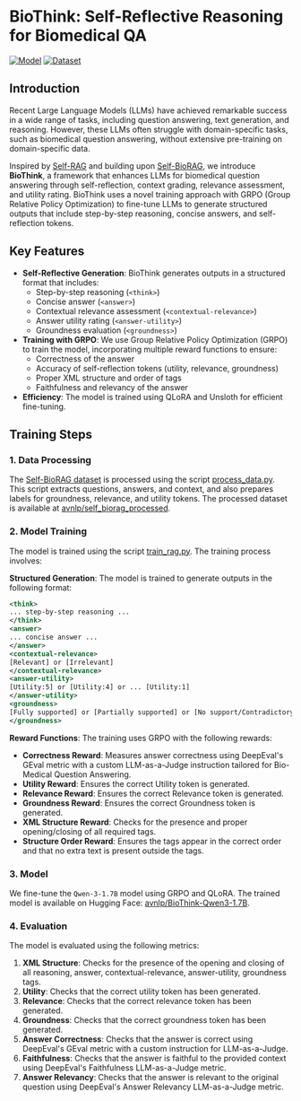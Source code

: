 # BioThink: Self-Reflective Reasoning for Biomedical QA

[![Model](https://img.shields.io/badge/%F0%9F%A4%97%20Hugging%20Face-Model-yellow)](https://huggingface.co/avnlp/BioThink-Qwen3-1.7B)
[![Dataset](https://img.shields.io/badge/%F0%9F%A4%97%20Hugging%20Face-Dataset-green)](https://huggingface.co/datasets/avnlp/self_biorag_processed)

## Introduction

Recent Large Language Models (LLMs) have achieved remarkable success in a wide range of tasks, including question answering, text generation, and reasoning. However, these LLMs often struggle with domain-specific tasks, such as biomedical question answering, without extensive pre-training on domain-specific data.

Inspired by [Self-RAG](https://arxiv.org/abs/2310.11511) and building upon [Self-BioRAG](https://arxiv.org/abs/2401.15269), we introduce **BioThink**, a framework that enhances LLMs for biomedical question answering through self-reflection, context grading, relevance assessment, and utility rating. BioThink uses a novel training approach with GRPO (Group Relative Policy Optimization) to fine-tune LLMs to generate structured outputs that include step-by-step reasoning, concise answers, and self-reflection tokens.

## Key Features

- **Self-Reflective Generation**: BioThink generates outputs in a structured format that includes:
  - Step-by-step reasoning (`<think>`)
  - Concise answer (`<answer>`)
  - Contextual relevance assessment (`<contextual-relevance>`)
  - Answer utility rating (`<answer-utility>`)
  - Groundness evaluation (`<groundness>`)
- **Training with GRPO**: We use Group Relative Policy Optimization (GRPO) to train the model, incorporating multiple reward functions to ensure:
  - Correctness of the answer
  - Accuracy of self-reflection tokens (utility, relevance, groundness)
  - Proper XML structure and order of tags
  - Faithfulness and relevancy of the answer
- **Efficiency**: The model is trained using QLoRA and Unsloth for efficient fine-tuning.

## Training Steps

### 1. Data Processing

 The [Self-BioRAG dataset](https://github.com/dmis-lab/self-biorag) is processed using the script [process_data.py](src/biothink/process_data.py). This script extracts questions, answers, and context, and also prepares labels for groundness, relevance, and utility tokens.
 The processed dataset is available at [avnlp/self_biorag_processed](https://huggingface.co/datasets/avnlp/self_biorag_processed).

### 2. Model Training

 The model is trained using the script [train_rag.py](src/biothink/train_rag.py). The training process involves:

**Structured Generation**: The model is trained to generate outputs in the following format:

   ```xml
   <think>
   ... step-by-step reasoning ...
   </think>
   <answer>
   ... concise answer ...
   </answer>
   <contextual-relevance>
   [Relevant] or [Irrelevant]
   </contextual-relevance>
   <answer-utility>
   [Utility:5] or [Utility:4] or ... [Utility:1]
   </answer-utility>
   <groundness>
   [Fully supported] or [Partially supported] or [No support/Contradictory]
   </groundness>
   ```

**Reward Functions**: The training uses GRPO with the following rewards:

- **Correctness Reward**: Measures answer correctness using DeepEval's GEval metric with a custom LLM-as-a-Judge instruction tailored for Bio-Medical Question Answering.
- **Utility Reward**: Ensures the correct Utility token is generated.
- **Relevance Reward**: Ensures the correct Relevance token is generated.
- **Groundness Reward**: Ensures the correct Groundness token is generated.
- **XML Structure Reward**: Checks for the presence and proper opening/closing of all required tags.
- **Structure Order Reward**: Ensures the tags appear in the correct order and that no extra text is present outside the tags.

### 3. Model

We fine-tune the `Qwen-3-1.7B` model using GRPO and QLoRA. The trained model is available on Hugging Face:
[avnlp/BioThink-Qwen3-1.7B](https://huggingface.co/avnlp/BioThink-Qwen3-1.7B).

### 4. Evaluation

 The model is evaluated using the following metrics:

1. **XML Structure**: Checks for the presence of the opening and closing of all reasoning, answer, contextual-relevance, answer-utility, groundness tags.
2. **Utility**: Checks that the correct utility token has been generated.
3. **Relevance**: Checks that the correct relevance token has been generated.
4. **Groundness**: Checks that the correct groundness token has been generated.
5. **Answer Correctness**: Checks that the answer is correct using DeepEval's GEval metric with a custom instruction for LLM-as-a-Judge.
6. **Faithfulness**: Checks that the answer is faithful to the provided context using DeepEval's Faithfulness LLM-as-a-Judge metric.
7. **Answer Relevancy**: Checks that the answer is relevant to the original question using DeepEval's Answer Relevancy LLM-as-a-Judge metric.
